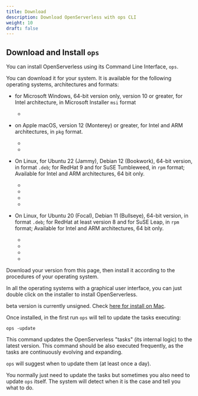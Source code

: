 ```yaml
---
title: Download
description: Download OpenServerless with ops CLI
weight: 10
draft: false
---
```

## Download and Install `ops`

You can install OpenServerless using its Command Line Interface, `ops`.

You can download it for your system. It is available for the following
operating systems, architectures and formats:

- for Microsoft Windows, 64-bit version only, version 10 or greater,
    for Intel architecture, in Microsoft Installer `msi` format

  -

- on Apple macOS, version 12 (Monterey) or greater, for Intel and ARM
    architectures, in `pkg` format.

  -
  -

- On Linux, for Ubuntu 22 (Jammy), Debian 12 (Bookwork), 64-bit
    version, in format `.deb`; for RedHat 9 and for SuSE Tumbleweed, in
    `rpm` format; Available for Intel and ARM architectures, 64 bit
    only.

  -
  -
  -
  -

- On Linux, for Ubuntu 20 (Focal), Debian 11 (Bullseye), 64-bit
    version, in format `.deb`; for RedHat at least version 8 and for
    SuSE Leap, in `rpm` format; Available for Intel and ARM
    architectures, 64 bit only.

  -
  -
  -
  -

Download your version from this page, then install it according to the
procedures of your operating system.

In all the operating systems with a graphical user interface, you can
just double click on the installer to install OpenServerless.

beta version is currently unsigned. Check [here for install on
Mac](https://www.wikihow.com/Install-Software-from-Unsigned-Developers-on-a-Mac).

Once installed, in the first run `ops` will tell to update the tasks
executing:

`ops -update`

This command updates the OpenServerless "tasks" (its internal logic) to the
latest version. This command should be also executed frequently, as the
tasks are continuously evolving and expanding.

`ops` will suggest when to update them (at least once a day).

You normally just need to update the tasks but sometimes you also need
to update `ops` itself. The system will detect when it is the case and
tell you what to do.
